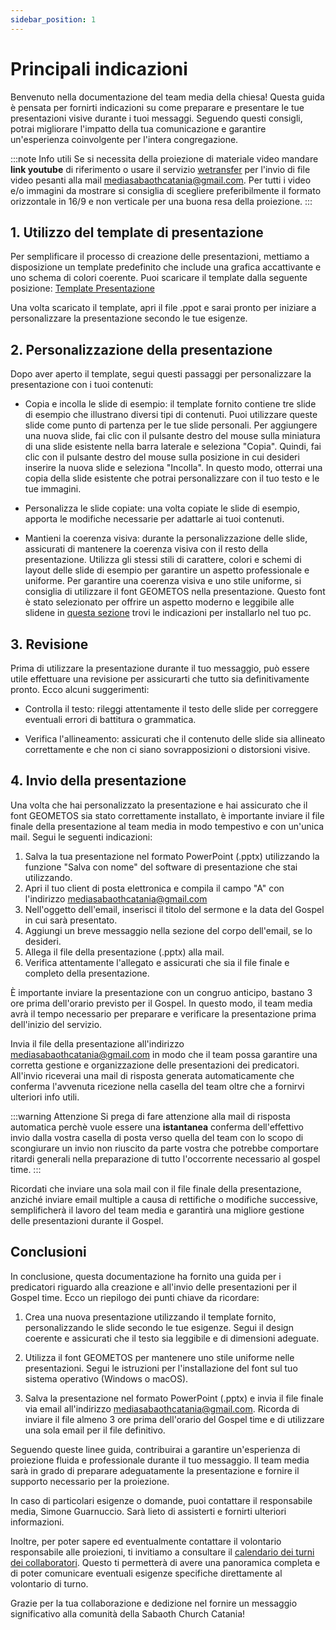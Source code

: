 ```yaml
---
sidebar_position: 1
---
```

# Principali indicazioni

Benvenuto nella documentazione del team media della chiesa! Questa guida è pensata per fornirti indicazioni su come preparare e presentare le tue presentazioni visive durante i tuoi messaggi. Seguendo questi consigli, potrai migliorare l'impatto della tua comunicazione e garantire un'esperienza coinvolgente per l'intera congregazione. 


:::note Info utili
Se si necessita della proiezione di materiale video mandare **link youtube** di riferimento o usare il servizio [wetransfer](https://wetransfer.com/) per l'invio di file video pesanti alla mail mediasabaothcatania@gmail.com.
Per tutti i video e/o immagini da mostrare si consiglia di scegliere preferibilmente il formato orizzontale in 16/9 e non verticale per una buona resa della proiezione.
:::


## 1. Utilizzo del template di presentazione

Per semplificare il processo di creazione delle presentazioni, mettiamo a disposizione un template predefinito che include una grafica accattivante e uno schema di colori coerente. Puoi scaricare il template dalla seguente posizione: [Template Presentazione](https://drive.google.com/file/d/1coMLmMIi9t6RotR_2Krzldk51dyDDHzn/view?usp=share_link)

Una volta scaricato il template, apri il file .ppot e sarai pronto per iniziare a personalizzare la presentazione secondo le tue esigenze.

## 2. Personalizzazione della presentazione

Dopo aver aperto il template, segui questi passaggi per personalizzare la presentazione con i tuoi contenuti:

- Copia e incolla le slide di esempio: il template fornito contiene tre slide di esempio che illustrano diversi tipi di contenuti. Puoi utilizzare queste slide come punto di partenza per le tue slide personali. Per aggiungere una nuova slide, fai clic con il pulsante destro del mouse sulla miniatura di una slide esistente nella barra laterale e seleziona "Copia". Quindi, fai clic con il pulsante destro del mouse sulla posizione in cui desideri inserire la nuova slide e seleziona "Incolla". In questo modo, otterrai una copia della slide esistente che potrai personalizzare con il tuo testo e le tue immagini.

- Personalizza le slide copiate: una volta copiate le slide di esempio, apporta le modifiche necessarie per adattarle ai tuoi contenuti. 

- Mantieni la coerenza visiva: durante la personalizzazione delle slide, assicurati di mantenere la coerenza visiva con il resto della presentazione. Utilizza gli stessi stili di carattere, colori e schemi di layout delle slide di esempio per garantire un aspetto professionale e uniforme.
Per garantire una coerenza visiva e uno stile uniforme, si consiglia di utilizzare il font GEOMETOS nella presentazione. Questo font è stato selezionato per offrire un aspetto moderno e leggibile alle slidene in [questa sezione](./Guida%20Installazione%20Geometos) trovi le indicazioni per installarlo nel tuo pc.

## 3. Revisione 

Prima di utilizzare la presentazione durante il tuo messaggio, può essere utile effettuare una revisione per assicurarti che tutto sia definitivamente pronto. Ecco alcuni suggerimenti:

- Controlla il testo: rileggi attentamente il testo delle slide per correggere eventuali errori di battitura o grammatica.

- Verifica l'allineamento: assicurati che il contenuto delle slide sia allineato correttamente e che non ci siano sovrapposizioni o distorsioni visive.

## 4. Invio della presentazione

Una volta che hai personalizzato la presentazione e hai assicurato che il font GEOMETOS sia stato correttamente installato, è importante inviare il file finale della presentazione al team media in modo tempestivo e con un'unica mail. Segui le seguenti indicazioni:

1. Salva la tua presentazione nel formato PowerPoint (.pptx) utilizzando la funzione "Salva con nome" del software di presentazione che stai utilizzando.
2. Apri il tuo client di posta elettronica e compila il campo "A" con l'indirizzo mediasabaothcatania@gmail.com
3. Nell'oggetto dell'email, inserisci il titolo del sermone e la data del Gospel in cui sarà presentato.
4. Aggiungi un breve messaggio nella sezione del corpo dell'email, se lo desideri.
5. Allega il file della presentazione (.pptx) alla mail.
6. Verifica attentamente l'allegato e assicurati che sia il file finale e completo della presentazione.

È importante inviare la presentazione con un congruo anticipo, bastano 3 ore prima dell'orario previsto per il Gospel. In questo modo, il team media avrà il tempo necessario per preparare e verificare la presentazione prima dell'inizio del servizio.

Invia il file della presentazione all'indirizzo mediasabaothcatania@gmail.com in modo che il team possa garantire una corretta gestione e organizzazione delle presentazioni dei predicatori. All'invio riceverai una mail di risposta generata automaticamente che conferma l'avvenuta ricezione nella casella del team oltre che a fornirvi ulteriori info utili. 

:::warning Attenzione
Si prega di fare attenzione alla mail di risposta automatica perchè vuole essere una **istantanea** conferma dell'effettivo invio dalla vostra casella di posta verso quella del team con lo scopo di scongiurare un invio non riuscito da parte vostra che potrebbe comportare ritardi generali nella preparazione di tutto l'occorrente necessario al gospel time.
:::

Ricordati che inviare una sola mail con il file finale della presentazione, anziché inviare email multiple a causa di rettifiche o modifiche successive, semplificherà il lavoro del team media e garantirà una migliore gestione delle presentazioni durante il Gospel.

## Conclusioni

In conclusione, questa documentazione ha fornito una guida per i predicatori riguardo alla creazione e all'invio delle presentazioni per il Gospel time. Ecco un riepilogo dei punti chiave da ricordare:

1. Crea una nuova presentazione utilizzando il template fornito, personalizzando le slide secondo le tue esigenze. Segui il design coerente e assicurati che il testo sia leggibile e di dimensioni adeguate.

2. Utilizza il font GEOMETOS per mantenere uno stile uniforme nelle presentazioni. Segui le istruzioni per l'installazione del font sul tuo sistema operativo (Windows o macOS).

3. Salva la presentazione nel formato PowerPoint (.pptx) e invia il file finale via email all'indirizzo mediasabaothcatania@gmail.com. Ricorda di inviare il file almeno 3 ore prima dell'orario del Gospel time e di utilizzare una sola email per il file definitivo.

Seguendo queste linee guida, contribuirai a garantire un'esperienza di proiezione fluida e professionale durante il tuo messaggio. Il team media sarà in grado di preparare adeguatamente la presentazione e fornire il supporto necessario per la proiezione.

In caso di particolari esigenze o domande, puoi contattare il responsabile media, Simone Guarnuccio. Sarà lieto di assisterti e fornirti ulteriori informazioni.

Inoltre, per poter sapere ed eventualmente contattare il volontario responsabile alle proiezioni, ti invitiamo a consultare il [calendario dei turni dei collaboratori](../Team%20Media/Calendario%20Turni.mdx). Questo ti permetterà di avere una panoramica completa e di poter comunicare eventuali esigenze specifiche direttamente al volontario di turno.

Grazie per la tua collaborazione e dedizione nel fornire un messaggio significativo alla comunità della Sabaoth Church Catania!